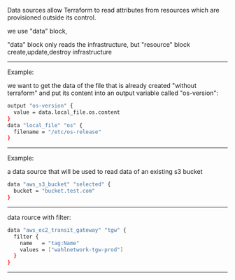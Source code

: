 



Data sources allow Terraform to read attributes from resources which are provisioned outside its control.


we use "data" block,

"data" block only reads the infrastructure, but "resource" block create,update,destroy infrastructure




__________________________________________________________________________________________


Example:

we want to get the data of the file that is already created "without terraform" and put its content into an output variable called "os-version":

```bash
output "os-version" {
  value = data.local_file.os.content
}
data "local_file" "os" {
  filename = "/etc/os-release"
}
```



__________________________________________________________________________________________


Example:


a data source that will be used to read data of an existing s3 bucket

```bash
data "aws_s3_bucket" "selected" {
  bucket = "bucket.test.com"
}
```



__________________________________________________________________________________________



data rource with filter:

```bash
data "aws_ec2_transit_gateway" "tgw" {
  filter {
    name   = "tag:Name"
    values = ["wahlnetwork-tgw-prod"]
  }
}
```



__________________________________________________________________________________________





